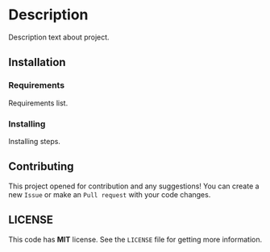# Description

Description text about project.

## Installation

### Requirements

Requirements list.

### Installing

Installing steps.

## Contributing

This project opened for contribution and any suggestions! You can create a new `Issue` or make an `Pull request` with your code changes.

## LICENSE

This code has **MIT** license. See the `LICENSE` file for getting more information.
